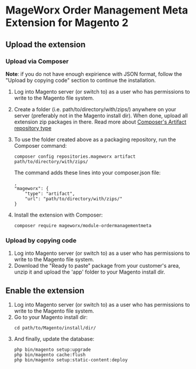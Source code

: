 # MageWorx Order Management Meta Extension for Magento 2

## Upload the extension

### Upload via Composer

**Note**: if you do not have enough expirience with JSON format, follow the "Upload by copying code" section to continue the installation.

1.  Log into Magento server (or switch to) as a user who has permissions to write to the Magento file system.
2.  Create a folder (i.e. path/to/directory/with/zips/) anywhere on your server
    (preferably not in the Magento install dir). When done, upload all extension zip packages in there.
    Read more about [Composer's Artifact repository type](https://getcomposer.org/doc/05-repositories.md#artifact)
3.  To use the folder created above as a packaging repository, run the Composer command:
    ```
    composer config repositories.mageworx artifact path/to/directory/with/zips/
    ```
 
    The command adds these lines into your composer.json file:
    ```
    ,
    "mageworx": {
        "type": "artifact",
        "url": "path/to/directory/with/zips/"
    }
    ```
4.  Install the extension with Composer:
    ```
    composer require mageworx/module-ordermanagementmeta
    ```

### Upload by copying code

1.  Log into Magento server (or switch to) as a user who has permissions to write to the Magento file system.
2.  Download the "Ready to paste" package from your customer's area, unzip it and upload the 'app' folder 
    to your Magento install dir.

## Enable the extension

1.  Log into Magento server (or switch to) as a user who has permissions to write to the Magento file system.
2.  Go to your Magento install dir:
    ```
    cd path/to/Magento/install/dir/
    ```
3.  And finally, update the database:
    ```
    php bin/magento setup:upgrade
    php bin/magento cache:flush
    php bin/magento setup:static-content:deploy
    ```